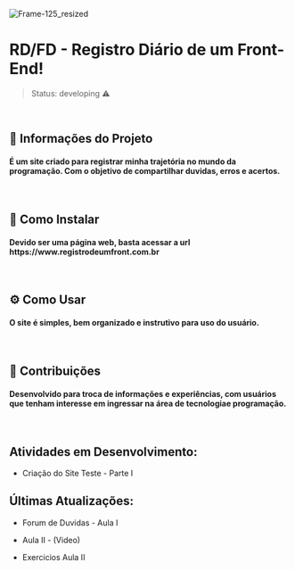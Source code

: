 ![Frame-125_resized](https://github.com/domingosvinny/Aulas_campinho/assets/160977762/9dbf4565-06b8-497f-b4d5-b8cf5d160bc3)

<h1> RD/FD - Registro Diário de um Front-End! </h1>

> Status: developing ⚠️
<br>

## 📝 Informações do Projeto
<h4>É um site criado para registrar minha trajetória no mundo da programação. Com o objetivo de compartilhar duvidas, erros e acertos. <h4/>
<br>

## 🧰 Como Instalar 
<h4> Devido ser uma página web, basta acessar a url https://www.registrodeumfront.com.br <h4/>
<br>
 
## ⚙️ Como Usar
<h4>O site é simples, bem organizado e instrutivo para uso do usuário.<h4/>
<br>

 ## 💼 Contribuições
 <h4>Desenvolvido para troca de informações e experiências, com usuários que tenham interesse em ingressar na área de tecnologiae programação. <h4/>
 <br>


## Atividades em Desenvolvimento:
* Criação do Site Teste - Parte I

## Últimas Atualizações:
 + Forum de Duvidas - Aula I
 * Aula II - (Video)
 + Exercicios Aula II

<!---
domingosvinny/domingosvinny is a ✨ special ✨ repository because its `README.md` (this file) appears on your GitHub profile.
You can click the Preview link to take a look at your changes.
--->
